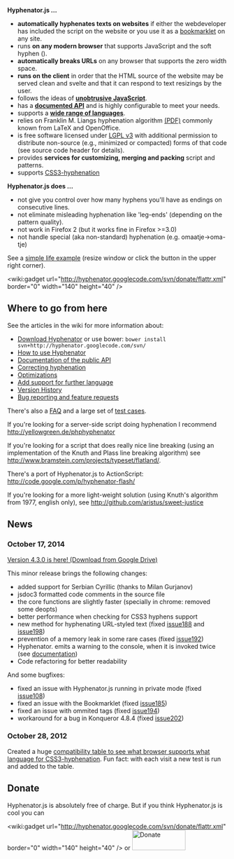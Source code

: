 **Hyphenator.js …**
  * **automatically hyphenates texts on websites** if either the webdeveloper has included the script on the website or you use it as a [bookmarklet](http://en.wikipedia.org/wiki/Bookmarklet) on any site.
  * runs **on any modern browser** that supports JavaScript and the soft hyphen (&shy;).
  * **automatically breaks URLs** on any browser that supports the zero width space.
  * **runs on the client** in order that the HTML source of the website may be served clean and svelte and that it can respond to text resizings by the user.
  * follows the ideas of **[unobtrusive JavaScript](http://en.wikipedia.org/wiki/Unobtrusive_JavaScript)**.
  * has a **[documented API](http://code.google.com/p/hyphenator/wiki/en_PublicAPI)** and is highly configurable to meet your needs.
  * supports a **[wide range of languages](http://code.google.com/p/hyphenator/wiki/en_AddNewLanguage)**.
  * relies on Franklin M. Liangs hyphenation algorithm [(PDF)](http://www.tug.org/docs/liang/liang-thesis.pdf) commonly known from LaTeX and OpenOffice.
  * is free software licensed under [LGPL v3](http://www.gnu.org/licenses/lgpl.html) with additional permission to distribute non-source (e.g., minimized or compacted) forms of that code (see source code header for details).
  * provides **services for customizing, merging and packing** script and patterns.
  * supports [CSS3-hyphenation](http://code.google.com/p/hyphenator/wiki/en_CSS3Hyphenation)

**Hyphenator.js does …**
  * not give you control over how many hyphens you'll have as endings on consecutive lines.
  * not eliminate misleading hyphenation like 'leg-ends' (depending on the pattern quality).
  * not work in Firefox 2 (but it works fine in Firefox >=3.0)
  * not handle special (aka non-standard) hyphenation (e.g. omaatje->oma-tje)

See a [simple life example](http://hyphenator.googlecode.com/svn/tags/4.3.0/WorkingExample.html) (resize window or click the button in the upper right corner).

&lt;wiki:gadget url="http://hyphenator.googlecode.com/svn/donate/flattr.xml" border="0" width="140" height="40" /&gt;

## Where to go from here ##
See the articles in the wiki for more information about:
  * [Download Hyphenator](https://docs.google.com/folderview?id=0B70aJF1epiRqa3BLWnpVRzh0Ym8&usp=docslist_api#) or use bower:  `bower install svn+http://hyphenator.googlecode.com/svn/`
  * [How to use Hyphenator](http://code.google.com/p/hyphenator/wiki/en_HowToUseHyphenator)
  * [Documentation of the public API](http://code.google.com/p/hyphenator/wiki/en_PublicAPI)
  * [Correcting hyphenation](http://code.google.com/p/hyphenator/wiki/en_DealingWithInaccurateHyphenation)
  * [Optimizations](http://code.google.com/p/hyphenator/wiki/en_Optimizations)
  * [Add support for further language](http://code.google.com/p/hyphenator/wiki/en_AddNewLanguage)
  * [Version History](http://code.google.com/p/hyphenator/wiki/en_VersionHistory)
  * [Bug reporting and feature requests](http://code.google.com/p/hyphenator/wiki/en_reportProblems)

There's also a [FAQ](http://code.google.com/p/hyphenator/wiki/en_FAQ) and a large set of [test cases](http://hyphenator.googlecode.com/svn/tags/4.3.0/testsuite/index.html).

If you're looking for a server-side script doing hyphenation I recommend http://yellowgreen.de/phphyphenator

If you're looking for a script that does really nice line breaking (using an implementation of the Knuth and Plass line breaking algorithm) see http://www.bramstein.com/projects/typeset/flatland/.

There's a port of Hyphenator.js to ActionScript: http://code.google.com/p/hyphenator-flash/

If you're looking for a more light-weight solution (using Knuth's algorithm from 1977, english only), see http://github.com/aristus/sweet-justice

## News ##
### October 17, 2014 ###
[Version 4.3.0 is here! (Download from Google Drive)](https://docs.google.com/folderview?id=0B70aJF1epiRqa3BLWnpVRzh0Ym8&usp=docslist_api#)

This minor release brings the following changes:
  * added support for Serbian Cyrillic (thanks to Milan Gurjanov)
  * jsdoc3 formatted code comments in the source file
  * the core functions are slightly faster (specially in chrome: removed some deopts)
  * better performance when checking for CSS3 hyphens support
  * new method for hyphenating URL-styled text (fixed [issue188](https://code.google.com/p/hyphenator/issues/detail?id=188) and [issue198](https://code.google.com/p/hyphenator/issues/detail?id=198))
  * prevention of a memory leak in some rare cases (fixed [issue192](https://code.google.com/p/hyphenator/issues/detail?id=192))
  * Hyphenator. emits a warning to the console, when it is invoked twice (see [documentation](https://code.google.com/p/hyphenator/wiki/en_repeatedRunsOfHyphenator))
  * Code refactoring for better readability

And some bugfixes:
  * fixed an issue with Hyphenator.js running in private mode (fixed [issue108](https://code.google.com/p/hyphenator/issues/detail?id=108))
  * fixed an issue with the Bookmarklet (fixed [issue185](https://code.google.com/p/hyphenator/issues/detail?id=185))
  * fixed an issue with ommited tags (fixed [issue194](https://code.google.com/p/hyphenator/issues/detail?id=194))
  * workaround for a bug in Konqueror 4.8.4 (fixed [issue202](https://code.google.com/p/hyphenator/issues/detail?id=202))

### October 28, 2012 ###
Created a huge [compatibility table to see what browser supports what language for CSS3-hyphenation](http://mnn.ch/hyphensChecker/). Fun fact: with each visit a new test is run and added to the table.

## Donate ##
Hyphenator.js is absolutely free of charge.
But if you think Hyphenator.js is cool you can

&lt;wiki:gadget url="http://hyphenator.googlecode.com/svn/donate/flattr.xml" border="0" width="140" height="40" /&gt;
or
<a href='https://www.paypal.com/cgi-bin/webscr?cmd=_s-xclick&hosted_button_id=3345544'><img src='https://www.paypal.com/en_US/i/btn/btn_donateCC_LG_global.gif' alt='Donate' width='122' height='46' /></a>